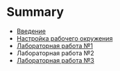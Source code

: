 # Summary

* [Введение](README.md)
* [Настройка рабочего окружения](chapter1.md)
* [Лабораторная работа №1](lab1.md)
* Лабораторная работа №2
* [Лабораторная работа №3](lab3.md)


